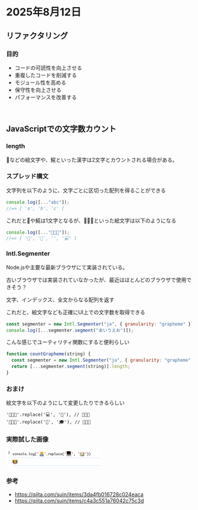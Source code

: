 # 2025年8月12日

## リファクタリング
### 目的
- コードの可読性を向上させる
- 重複したコードを削減する
- モジュール性を高める
- 保守性を向上させる
- パフォーマンスを改善する

<br>

## JavaScriptでの文字数カウント

### length

🍎などの絵文字や、𩸽といった漢字は2文字とカウントされる場合がある。

### スプレッド構文

文字列を以下のように、文字ごとに区切った配列を得ることができる

```js
console.log([..."abc"]);
//=> [ 'a', 'b', 'c' ]
```

これだと🍎や𩸽は1文字となるが、👨🏻‍💻といった絵文字は以下のようになる

```js
console.log([..."👨🏻‍💻"]);
//=> [ '👨', '🏻', '‍', '💻' ]
```

### Intl.Segmenter

Node.jsや主要な最新ブラウザにて実装されている。

古いブラウザでは実装されていなかったが、最近はほとんどのブラウザで使用できそう？

文字、インデックス、全文からなる配列を返す

これだと、絵文字なども正確にUI上での文字数を取得できる

```js
const segmenter = new Intl.Segmenter("ja", { granularity: "grapheme" });
console.log([...segmenter.segment("あいうえお")]);
```

こんな感じでユーティリティ関数にすると便利らしい

```js
function countGrapheme(string) {
  const segmenter = new Intl.Segmenter("ja", { granularity: "grapheme" });
  return [...segmenter.segment(string)].length;
}
```

### おまけ

絵文字を以下のようにして変更したりできるらしい

```
'👨🏻‍💻'.replace('💻', '🏫'), // 👨🏻‍🏫 
'👨🏻‍🏫'.replace('🏫', '🎓'), // 👨🏻‍🎓
```


### 実際試した画像

![絵文字](../../image/2025/8/3.png)

### 参考
- https://qiita.com/suin/items/3da4fb016728c024eaca
- https://qiita.com/suin/items/c4a3c551a76042c75c3d

<br>
